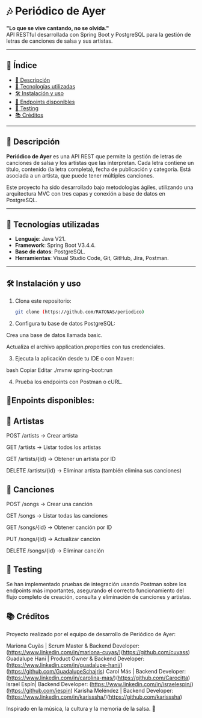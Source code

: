# 🎶 Periódico de Ayer

**"Lo que se vive cantando, no se olvida."**  
API RESTful desarrollada con Spring Boot y PostgreSQL para la gestión de letras de canciones de salsa y sus artistas.

---

## 📌 Índice

- [📖 Descripción](#-descripción)
- [🚀 Tecnologías utilizadas](#-tecnologías-utilizadas)
- [🛠️ Instalación y uso](#️-instalación-y-uso)
- [🔧 Endpoints disponibles](#-endpoints-disponibles)
- [🧪 Testing](#-testing)
- [📚 Créditos](#-créditos)

---

## 📖 Descripción

**Periódico de Ayer** es una API REST que permite la gestión de letras de canciones de salsa y los artistas que las interpretan. Cada letra contiene un título, contenido (la letra completa), fecha de publicación y categoría. Está asociada a un artista, que puede tener múltiples canciones.

Este proyecto ha sido desarrollado bajo metodologías ágiles, utilizando una arquitectura MVC con tres capas y conexión a base de datos en PostgreSQL.

---

## 🚀 Tecnologías utilizadas

- **Lenguaje**: Java V21.
- **Framework**: Spring Boot V3.4.4.
- **Base de datos**: PostgreSQL.
- **Herramientas**: Visual Studio Code, Git, GitHub, Jira, Postman.

---

## 🛠️ Instalación y uso

1. Clona este repositorio:
   ```bash
   git clone (https://github.com/RATONAS/periodico)

2. Configura tu base de datos PostgreSQL:

Crea una base de datos llamada basic.

Actualiza el archivo application.properties con tus credenciales.

3. Ejecuta la aplicación desde tu IDE o con Maven:

bash
Copiar
Editar
./mvnw spring-boot:run

4. Prueba los endpoints con Postman o cURL.

## 🔧Enpoints disponibles:

## 🎤 Artistas
POST /artists → Crear artista

GET /artists → Listar todos los artistas

GET /artists/{id} → Obtener un artista por ID

DELETE /artists/{id} → Eliminar artista (también elimina sus canciones)

## 🎵 Canciones
POST /songs → Crear una canción

GET /songs → Listar todas las canciones

GET /songs/{id} → Obtener canción por ID

PUT /songs/{id} → Actualizar canción

DELETE /songs/{id} → Eliminar canción

## 🧪 Testing
Se han implementado pruebas de integración usando Postman sobre los endpoints más importantes, 
asegurando el correcto funcionamiento del flujo completo de creación, consulta y eliminación de canciones y artistas.

## 📚 Créditos
Proyecto realizado por el equipo de desarrollo de Periódico de Ayer:

Mariona Cuyàs | Scrum Master & Backend Developer:(https://www.linkedin.com/in/mariona-cuyas/)(https://github.com/cuyass)
Guadalupe Hani | Product Owner & Backend Developer:(https://www.linkedin.com/in/guadalupe-hani/)(https://github.com/GuadalupeSchajris)
Carol Más | Backend Developer: (https://www.linkedin.com/in/carolina-mas/)(https://github.com/Carocitta)
Israel Espín| Backend Developer: (https://www.linkedin.com/in/israelespin/)(https://github.com/iespin)
Karisha Meléndez | Backend Developer: (https://www.linkedin.com/in/karisssha/)(https://github.com/karisssha)

Inspirado en la música, la cultura y la memoria de la salsa. 🎺





